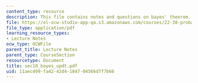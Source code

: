 ```yaml
---
content_type: resource
description: This file contains notes and questions on bayes' theorem.
file: https://ol-ocw-studio-app-qa.s3.amazonaws.com/courses/22-38-probability-and-its-applications-to-reliability-quality-control-and-risk-assessment-fall-2005/11aec499fa4242d4184704566d7f7b66_sec10_bayes_updt.pdf
file_type: application/pdf
learning_resource_types:
- Lecture Notes
ocw_type: OCWFile
parent_title: Lecture Notes
parent_type: CourseSection
resourcetype: Document
title: sec10_bayes_updt.pdf
uid: 11aec499-fa42-42d4-1847-04566d7f7b66
---
```

